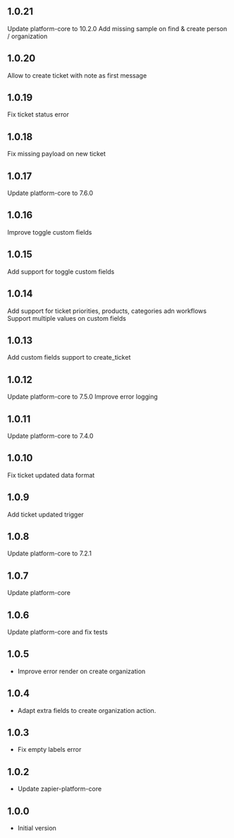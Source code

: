 ## 1.0.21

Update platform-core to 10.2.0
Add missing sample on find & create person / organization

## 1.0.20

Allow to create ticket with note as first message

## 1.0.19

Fix ticket status error

## 1.0.18

Fix missing payload on new ticket

## 1.0.17

Update platform-core to 7.6.0

## 1.0.16

Improve toggle custom fields

## 1.0.15

Add support for toggle custom fields

## 1.0.14

Add support for ticket priorities, products, categories adn workflows
Support multiple values on custom fields

## 1.0.13

Add custom fields support to create_ticket

## 1.0.12

Update platform-core to 7.5.0
Improve error logging

## 1.0.11

Update platform-core to 7.4.0

## 1.0.10

Fix ticket updated data format

## 1.0.9

Add ticket updated trigger

## 1.0.8

Update platform-core to 7.2.1

## 1.0.7

Update platform-core

## 1.0.6

Update platform-core and fix tests

## 1.0.5

* Improve error render on create organization

## 1.0.4

* Adapt extra fields to create organization action.

## 1.0.3

* Fix empty labels error

## 1.0.2

* Update zapier-platform-core

## 1.0.0
    
* Initial version

